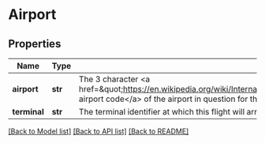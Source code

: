 # Airport

## Properties
Name | Type | Description | Notes
------------ | ------------- | ------------- | -------------
**airport** | **str** | The 3 character &lt;a href&#x3D;\&quot;https://en.wikipedia.org/wiki/International_Air_Transport_Association_airport_code\&quot;&gt;IATA airport code&lt;/a&gt; of the airport in question for this flight | 
**terminal** | **str** | The terminal identifier at which this flight will arrive or depart in the given airport | [optional] 

[[Back to Model list]](../README.md#documentation-for-models) [[Back to API list]](../README.md#documentation-for-api-endpoints) [[Back to README]](../README.md)


